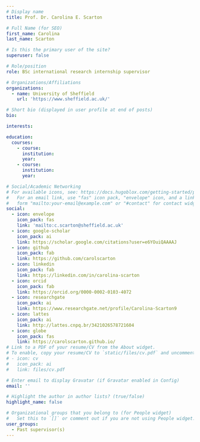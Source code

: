 ```yaml
---
# Display name
title: Prof. Dr. Carolina E. Scarton

# Full Name (for SEO)
first_name: Carolina
last_name: Scarton

# Is this the primary user of the site?
superuser: false

# Role/position
role: BSc international research internship supervisor

# Organizations/Affiliations
organizations:
  - name: University of Sheffield
    url: 'https://www.sheffield.ac.uk/'

# Short bio (displayed in user profile at end of posts)
bio: 

interests:

education:
  courses:
    - course: 
      institution: 
      year: 
    - course: 
      institution: 
      year: 

# Social/Academic Networking
# For available icons, see: https://docs.hugoblox.com/getting-started/page-builder/#icons
#   For an email link, use "fas" icon pack, "envelope" icon, and a link in the
#   form "mailto:your-email@example.com" or "#contact" for contact widget.
social:
  - icon: envelope
    icon_pack: fas
    link: 'mailto:c.scarton@sheffield.ac.uk'
  - icon: google-scholar
    icon_pack: ai
    link: https://scholar.google.com/citations?user=e6YOuiQAAAAJ
  - icon: github
    icon_pack: fab
    link: https://github.com/carolscarton
  - icon: linkedin
    icon_pack: fab
    link: https://linkedin.com/in/carolina-scarton
  - icon: orcid
    icon_pack: fab
    link: https://orcid.org/0000-0002-0103-4072
  - icon: researchgate
    icon_pack: ai
    link: https://www.researchgate.net/profile/Carolina-Scarton9
  - icon: lattes
    icon_pack: ai
    link: http://lattes.cnpq.br/3421026578721604
  - icon: globe
    icon_pack: fas
    link: https://carolscarton.github.io/
# Link to a PDF of your resume/CV from the About widget.
# To enable, copy your resume/CV to `static/files/cv.pdf` and uncomment the lines below.
# - icon: cv
#   icon_pack: ai
#   link: files/cv.pdf

# Enter email to display Gravatar (if Gravatar enabled in Config)
email: ''

# Highlight the author in author lists? (true/false)
highlight_name: false

# Organizational groups that you belong to (for People widget)
#   Set this to `[]` or comment out if you are not using People widget.
user_groups:
  - Past supervisor(s)
---
```


